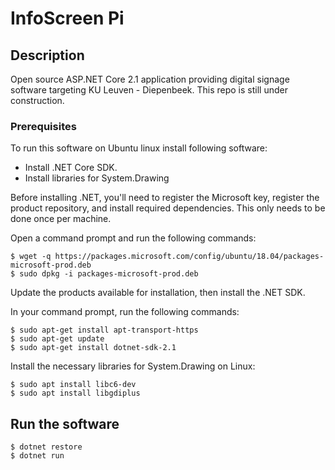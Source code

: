 # InfoScreen Pi

## Description

Open source ASP.NET Core 2.1 application providing digital signage software targeting KU Leuven - Diepenbeek.
This repo is still under construction.


### Prerequisites
To run this software on Ubuntu linux install following software: 
 - Install .NET Core SDK.
 - Install libraries for System.Drawing


Before installing .NET, you'll need to register the Microsoft key, register the product repository, and install required dependencies. This only needs to be done once per machine.

Open a command prompt and run the following commands:
```console
$ wget -q https://packages.microsoft.com/config/ubuntu/18.04/packages-microsoft-prod.deb
$ sudo dpkg -i packages-microsoft-prod.deb
```

Update the products available for installation, then install the .NET SDK.

In your command prompt, run the following commands: 
```console
$ sudo apt-get install apt-transport-https
$ sudo apt-get update
$ sudo apt-get install dotnet-sdk-2.1
```

Install the necessary libraries for System.Drawing on Linux:

```console
$ sudo apt install libc6-dev 
$ sudo apt install libgdiplus
```

## Run the software
```console
$ dotnet restore
$ dotnet run
```